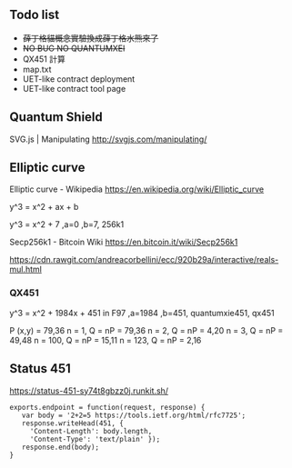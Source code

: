 ## Todo list

* ~~薛丁格貓概念實驗換成薛丁格水熊來了~~
* ~~NO BUG NO QUANTUMXEI~~
* QX451 計算
* map.txt
* UET-like contract deployment
* UET-like contract tool page


## Quantum Shield

SVG.js | Manipulating http://svgjs.com/manipulating/

## Elliptic curve

Elliptic curve - Wikipedia https://en.wikipedia.org/wiki/Elliptic_curve

y^3 = x^2 + ax + b 

y^3 = x^2 + 7 ,a=0 ,b=7, 256k1 

Secp256k1 - Bitcoin Wiki https://en.bitcoin.it/wiki/Secp256k1

https://cdn.rawgit.com/andreacorbellini/ecc/920b29a/interactive/reals-mul.html


### QX451

y^3 = x^2 + 1984x + 451 in F97 ,a=1984 ,b=451, quantumxie451, qx451

P (x,y) =  79,36
n = 1, Q = nP = 79,36
n = 2, Q = nP = 4,20
n = 3, Q = nP = 49,48
n = 100, Q = nP = 15,11
n = 123, Q = nP = 2,16

## Status 451

https://status-451-sy74t8gbzz0j.runkit.sh/

```
exports.endpoint = function(request, response) {
   var body = '2+2=5 https://tools.ietf.org/html/rfc7725';
   response.writeHead(451, {
     'Content-Length': body.length,
     'Content-Type': 'text/plain' });
   response.end(body);
}
```
